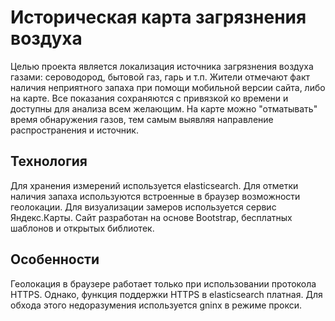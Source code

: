 # Историческая карта загрязнения воздуха
Целью проекта является локализация источника загрязнения воздуха газами: сероводород, бытовой газ, гарь и т.п.
Жители отмечают факт наличия неприятного запаха при помощи мобильной версии сайта, либо на карте.
Все показания сохраняются с привязкой ко времени и доступны для анализа всем желающим.
На карте можно "отматывать" время обнаружения газов, тем самым выявляя направление распространения и источник.

## Технология
Для хранения измерений используется elasticsearch.
Для отметки наличия запаха используются встроенные в браузер возможности геолокации.
Для визуализации замеров используется сервис Яндекс.Карты.
Сайт разработан на основе Bootstrap, бесплатных шаблонов и открытых библиотек.

## Особенности
Геолокация в браузере работает только при использовании протокола HTTPS. Однако, функция поддержки HTTPS в elasticsearch платная. Для обхода этого недоразумения используется gninx в режиме прокси.
